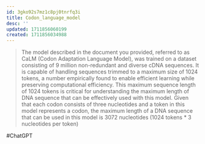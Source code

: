```yaml
---
id: 3gko92s7mz1c8pj0tnrfq3i
title: Codon_language_model
desc: ''
updated: 1711856060199
created: 1711856034988
---
```

> The model described in the document you provided, referred to as CaLM (Codon Adaptation Language Model), was trained on a dataset consisting of 9 million non-redundant and diverse cDNA sequences. It is capable of handling sequences trimmed to a maximum size of 1024 tokens, a number empirically found to enable efficient learning while preserving computational efficiency. This maximum sequence length of 1024 tokens is critical for understanding the maximum length of DNA sequence that can be effectively used with this model. Given that each codon consists of three nucleotides and a token in this model represents a codon, the maximum length of a DNA sequence that can be used in this model is 3072 nucleotides (1024 tokens * 3 nucleotides per token)

#ChatGPT